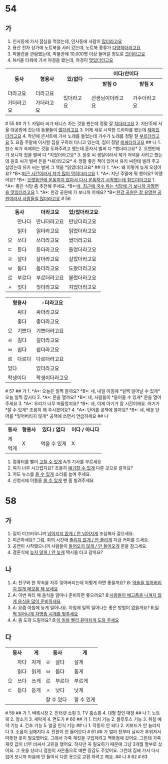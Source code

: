 # 54
## 가
1. 인사동에 가서 점심을 먹었는데, 인사동에 사람이 <u>많더라고요</u>
2. 용산 전자 상가에 노트북을 사러 갔는데, 노트북 종류가 <u>다양하더라고요</u>
3. 박물관을 관람했는데, 박물관에 10,000명 이상 들어갈 정도로 <u>크더라고요</u>
4. N서울 타워에 가서 야경을 봤는데, 야경이 <u>멋있더라고요</u>

<table>
	<tr>
		<th rowspan="2">동사</th>
		<th rowspan="2">형용사</th>
		<th rowspan="2">있/없다</th>
		<th colspan="2">이다/안이다</th>
	</tr>
	<tr>
		<th>받침 O</th>
		<th>받침 X</th>	
	</tr>
	<tr>
		<td>더라고요</td>
		<td>더라고요</td>
		<td rowspan="2">있더라고요</td>
		<td rowspan="2">선생님이더라고요</td>
		<td rowspan="2">가수더라고요</td>
	</tr>
	<tr>
		<td>가더라고요</td>
		<td>가더라고요</td>
	</tr>
</table>
# 55
## 가
1. 카밀라 씨가 테니스 차는 것을 봤는데 정말 잘 <u>치더라고요</u>
2. 지난주에 서울 대공원에 갔는데 동물들이 <u>많더라고요</u>
3. 어제 새로 시작한 드라마를 봤는데 <u>재미있더라고요</u>
4. 작년에 콘서트에 가서 노래를 들었는데 가수가 노래를 정말 잘 <u>부르더라고요</u>
5. 요즘 주말에 이사할 집을 구하러 다니고 있는데, 집이 정말 <u>비싸더라고요</u>
## 나
1. 한스 씨가 숙제하는 것을 도와주려고 했는데 혼자서 벌써 다 *했더라고요*
2. 오랜만에 가 보니까 집을 벌써 다 *지었더라고요*
3. 윤호 씨 생일이라서 제가 저녁을 사려고 했는데 윤호 씨가 벌써 돈을 *내더라고요*
4. 정말 좋은 책이 있어서 유키 씨한테 빌려 주고 싶었는데 유키 씨는 벌써 그 책을 *읽었더라고요*
## 다
1. *A*: 왜 이렇게 늦게 오셨어요?
   *B*:<u>퇴근 시간이라서 차가 많이 막히더라고요</u>
1. *A*: 지난 주말에 뭐 했어요? 어땠어요?
   *B*: <u>오랫동안에 운동하지 않아서 다시 운동하기 시작했는데 힘드더라고요</u>
1. *A*: 좋은 식당 좀 추천해 주세요.
   *B*:<u>네, 최근에 국수 파는 식당에 가 보니까 자짱면을 맛있더라고요</u>
1. *A*: 한강 공원에 가 보니까 어때요?
   *B*:<u>한강 공원은 참 유명한 공원이라서 사람들일 많더라고요</u>
# 56
<table>
	<tr>
		<th colspan="2">동사</th>
		<th>더라고요</th>
		<th>았/었더라고요</th>
	</tr>
	<tr>
		<td></td>
		<td>만나다</td>
		<td>만나더라고요</td>
		<td>만났더라고요</td>
	</tr>
	<tr>
		<td></td>
		<td>읽다</td>
		<td>읽더라고요</td>
		<td>읽었더라고요</td>
	</tr>
	<tr>
		<td>으</td>
		<td>쓰다</td>
		<td>쓰더라고요</td>
		<td>썼더라고요</td>
	</tr>
	<tr>
		<td>ㄷ</td>
		<td>듣다</td>
		<td>듣더라고요</td>
		<td>들었더라고요</td>
	</tr>
	<tr>
		<td>ㄹ</td>
		<td>살다</td>
		<td>살더라고요</td>
		<td>살았더라고요</td>
	</tr>
	<tr>
		<td>ㅂ</td>
		<td>돕다</td>
		<td>돕더라고요</td>
		<td>도왔더라고요</td>
	</tr>
	<tr>
		<td>르</td>
		<td>부르다</td>
		<td>부르더라고요</td>
		<td>불렀더라고요</td>
	</tr>
	<tr>
		<td>ㅅ</td>
		<td>짓다</td>
		<td>짓더라고요</td>
		<td>지었더라고요</td>
	</tr>
</table>

<table>
	<tr>
		<th colspan="2">형용사</th>
		<th>-더라고요</th>
	</tr>
	<tr>
		<td></td>
		<td>싸다</td>
		<td>싸더라고요</td>
	</tr>
	<tr>
		<td></td>
		<td>좋다</td>
		<td>좋더라고요</td>
	</tr>
	<tr>
		<td>으</td>
		<td>기쁘다</td>
		<td>기쁘더라고요</td>
	</tr>
	<tr>
		<td>ㄹ</td>
		<td>길다</td>
		<td>길더라고요</td>
	</tr>
	<tr>
		<td>ㅂ</td>
		<td>쉽다</td>
		<td>쉽더라고요</td>
	</tr>
	<tr>
		<td>르</td>
		<td>다르다</td>
		<td>다르더라고요</td>
	</tr>
	<tr>
		<td colspan="2">있다</td>
		<td>있더라고요</td>
	</tr>
	<tr>
		<td colspan="2">학생이다</td>
		<td>학생이더라고요</td>
	</tr>
</table>
# 57
## 가
1. *A*: 오늘은 일찍 잘까요?
   *B*: 네, 내일 아침에 *일찍 일어날 수 있게* 오늘 일찍 잡시다
2. *A*: 문을 열까요?
   *B*: 네, 사람들이 *들어올 수 있게* 문을 열어 주세요
3. *A*: 우리가 너무 떠들었지요?
   *B*: 네, 이제 아기가 잘 시간이에요. 아기가 *잘 수 있게* 조용히 해 주시겠어요?
4. *A*: 단어를 공책에 쓸까요?
   *B*: 네, 배운 단어를 *잊어버리지 않게* 공책에 쓰면서 연습하세요
## 나
<table>
	<tr>
		<th>동사</th>
		<th>형용사</th>
		<th>있다 / 없다</th>
		<th>이다 / 아니다</th>
	</tr>
	<tr>
		<td>게</td>
		<td rowspan="2">X</td>
		<td rowspan="2">먹을 수 있게</td>
		<td rowspan="2">X</td>
	</tr>
	<tr>
		<td>먹게</td>
	</tr>
</table>

1. 컴퓨터를 빨리 <u>고칠 수 있게</u> A/S 기사를 부르세요
2. 여기 너무 시끄럽지요? 조용히 <u>얘기할 수 있게</u> 다른 곳으로 갈까요?
3. 저도 뉴스를 <u>들 수 있게</u> 소리를 높여 주세요.
4. 신청서에  이름을 <u>쓸 수 있게</u> 펜 좀 빌려주세요
# 58
## 가
1. 길이 미끄러우니까 <u>넘어지지 않게 / 안 넘어지게</u> 조심해서 걸으세요.
2. 피곤하세요? 그럼, 회의 시간에 <u>졸리지 않게 / 안 졸리게</u> 지금 커피를 드세요.
3. 공연이 시작됐으니까 사람들이 <u>들어오지 않게 / 안 들어오게</u> 문을 잠그세요.
4. 결혼식에 <u>늦지 않게 / 안 늦게</u> 택시를 타고 갈까요?
## 나
1. *A*: 친구와 한 약속을 자주 잊어버리는데 어떻게 하면 좋을까요?
   *B*: <u>약솔을 잊어버리지 않게 메모를 해 보세요</u>
2. *A*: 이번 파티 때 음식을 얼마나 준비하면 좋으까요?
   *B*:<u>사람들이 배고픔을 니껴지 않게 음식을 많이 준비하세요</u>
3. *A*: 요즘 아침에 늦게 일어나요. 아침에 일찍 일어나는 좋은 방법이 없을까요?
   *B*:<u>일찍 일어나게 자명종 시계를 맞추세요</u>
4. *A*: 좀 도와 드릴까요?
   *B*:<u>이 일을 빨리 끝마치게 도와 주세요</u>
## 다
<table>
	<tr>
		<th colspan="2">동사</th>
		<th>게</th>
		<th colspan="2">동사</th>
		<th>게</th>
	</tr>
	<tr>
		<td></td>
		<td>자다</td>
		<td>자게</td>
		<td>ㄹ</td>
		<td>살다</td>
		<td>살게</td>
	</tr>
	<tr>
		<td></td>
		<td>읽다</td>
		<td>읽게</td>
		<td>ㅂ</td>
		<td>돕다</td>
		<td>돕게</td>
	</tr>
	<tr>
		<td>으</td>
		<td>쓰다</td>
		<td>쓰게</td>
		<td>르</td>
		<td>부르다</td>
		<td>부르게</td>
	</tr>
	<tr>
		<td>ㄷ</td>
		<td>듣다</td>
		<td>듣게</td>
		<td>ㅅ</td>
		<td>낫다</td>
		<td>낫게</td>
	</tr>
	<tr>
		<td></td>
		<td></td>
		<td></td>
		<td colspan="2">할 수 있다</td>
		<td>할 수 있게</td>
	</tr>
</table>
# 59
## 가
1. 벼룩시장
2. 인터넷 쇼핑
3. TV 홈쇼핑
4. 대형 할인 매장
## 나
1. 노트북
2. 청소기
3. 세탁게
4. 면도기
# 60
## 가
1. 터치 기능
2. 블루투스 기능
3. 취침 예약 기능
4. 건조 기능
5. 얼굴 인식 기능
## 나
1. 작동이 안 되다
2. 키보드가 안 눌러지다
3. 소음이 심해지다
4. 전원이 안 들어오다
# 61
## 가
얼마 전부터 날씨가 추워져서 따뜻한 옷이 필요했어요. 그래서 가죽 재킷을 구입하려고 백화점에 갔어요. 그런데 가죽 재킷 값이 너무 비싸서 고민을 했어요. 하지만 꼭 필요하기 때문에 그냥 3개월 할부로 샀어요. 그 옷을 샀더니 점원이 사은품으로 예쁜 장갑도 주었어요. 그런데 집에 가서 다시 입어 보니까 마음에 안 들어서 다른 옷으로 교환 하려고 해요.
## 나
# 62
# 63